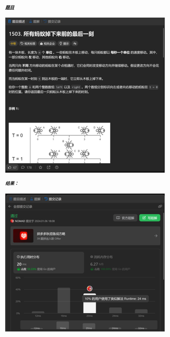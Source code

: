 ##### [题目](https://leetcode.cn/problems/last-moment-before-all-ants-fall-out-of-a-plank/description/)
![pic](img.png)
##### 结果：
![pic](result.png)
